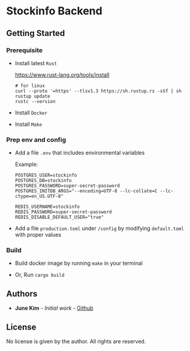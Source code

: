 # Stockinfo Backend

## Getting Started

### Prerequisite

- Install latest `Rust`

  <https://www.rust-lang.org/tools/install>

  ```shell
  # for linux
  curl --proto '=https' --tlsv1.3 https://sh.rustup.rs -sSf | sh
  rustup update
  rustc --version
  ```

- Install `Docker`

- Install `Make`

### Prep env and config

- Add a file `.env` that includes environmental variables

  Example:

  ```shell
  POSTGRES_USER=stockinfo
  POSTGRES_DB=stockinfo
  POSTGRES_PASSWORD=super-secret-password
  POSTGRES_INITDB_ARGS="--encoding=UTF-8 --lc-collate=C --lc-ctype=en_US.UTF-8"

  REDIS_USERNAME=stockinfo
  REDIS_PASSWORD=super-secret-password
  REDIS_DISABLE_DEFAULT_USER="true"
  ```

- Add a file `production.toml` under `/config` by modifying `default.toml` with proper values

### Build

- Build docker image by running `make` in your terminal

- Or, Run `cargo build`

## Authors

- **June Kim** - _Initial work_ - [Github](https://github.com/junekimdev)

## License

No license is given by the author. All rights are reserved.
